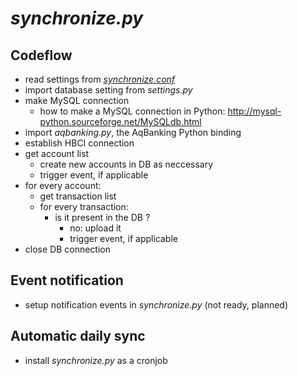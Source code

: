 # _synchronize.py_ #

## Codeflow ##

  * read settings from _[synchronize.conf](synchronize_conf.md)_
  * import database setting from _settings.py_
  * make MySQL connection
    * how to make a MySQL connection in Python: http://mysql-python.sourceforge.net/MySQLdb.html
  * import _aqbanking.py_, the AqBanking Python binding
  * establish HBCI connection
  * get account list
    * create new accounts in DB as neccessary
    * trigger event, if applicable
  * for every account:
    * get transaction list
    * for every transaction:
      * is it present in the DB ?
        * no: upload it
        * trigger event, if applicable
  * close DB connection

## Event notification ##

  * setup notification events in _synchronize.py_ (not ready, planned)

## Automatic daily sync ##

  * install _synchronize.py_ as a cronjob